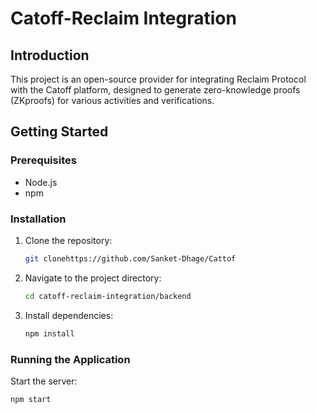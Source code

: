 # Catoff-Reclaim Integration

## Introduction

This project is an open-source provider for integrating Reclaim Protocol with the Catoff platform, designed to generate zero-knowledge proofs (ZKproofs) for various activities and verifications.

## Getting Started

### Prerequisites

- Node.js
- npm

### Installation

1. Clone the repository:
    ```sh
    git clonehttps://github.com/Sanket-Dhage/Cattof
    ```
2. Navigate to the project directory:
    ```sh
    cd catoff-reclaim-integration/backend
    ```
3. Install dependencies:
    ```sh
    npm install
    ```

### Running the Application

Start the server:
```sh
npm start
